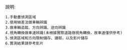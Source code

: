 說明:

    1.手動畫偵測區域
    2.使用幀差法做車輛辨識
    3.做車輛追蹤、方向辨識、逆向辨識
    4.視角轉換做車速辨識(未根據實際道路做視角轉換，故車速僅供參考)
    5.偵測區域和方向限制儲存、讀取，以及影片儲存
    6.實測結果請參考影片

